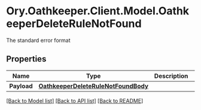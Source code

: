 # Ory.Oathkeeper.Client.Model.OathkeeperDeleteRuleNotFound
The standard error format
## Properties

Name | Type | Description | Notes
------------ | ------------- | ------------- | -------------
**Payload** | [**OathkeeperDeleteRuleNotFoundBody**](OathkeeperDeleteRuleNotFoundBody.md) |  | [optional] 

[[Back to Model list]](../README.md#documentation-for-models) [[Back to API list]](../README.md#documentation-for-api-endpoints) [[Back to README]](../README.md)

